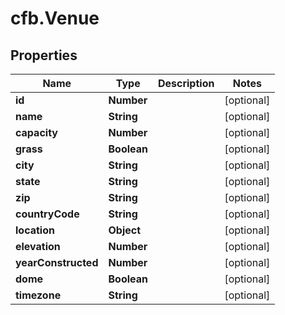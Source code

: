 # cfb.Venue

## Properties
Name | Type | Description | Notes
------------ | ------------- | ------------- | -------------
**id** | **Number** |  | [optional] 
**name** | **String** |  | [optional] 
**capacity** | **Number** |  | [optional] 
**grass** | **Boolean** |  | [optional] 
**city** | **String** |  | [optional] 
**state** | **String** |  | [optional] 
**zip** | **String** |  | [optional] 
**countryCode** | **String** |  | [optional] 
**location** | **Object** |  | [optional] 
**elevation** | **Number** |  | [optional] 
**yearConstructed** | **Number** |  | [optional] 
**dome** | **Boolean** |  | [optional] 
**timezone** | **String** |  | [optional] 


